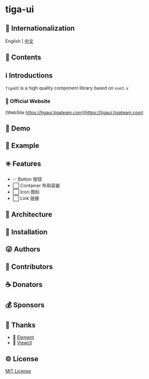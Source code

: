 # tiga-ui

## :large_blue_circle: Internationalization

English | [中文](README_zh.md)

## :book: Contents

## :information_source: Introductions

`TigaUI` is a high quality component library based on `vue3.x`

### :bell: Official Website

[WebSite https://tigaui.tigateam.com](https://tigaui.tigateam.com)

## :foggy: Demo

## :large_blue_diamond: Example

## :eight_spoked_asterisk: Features

* :white_check_mark: Button 按钮
* :white_large_square: Container 布局容器
* :white_large_square: Icon 图标
* :white_large_square: Link 链接

## :leaves: Architecture

## :gem: Installation

## :stuck_out_tongue_winking_eye: Authors

## :stars: Contributors

## :coffee: Donators

## :moneybag: Sponsors

## :clap: Thanks

* :green_heart: [Element](https://element.eleme.cn/#/zh-CN)
* :green_heart: [ViewUI](https://iviewui.com/)

## :copyright: License

[MIT License](LICENSE)
